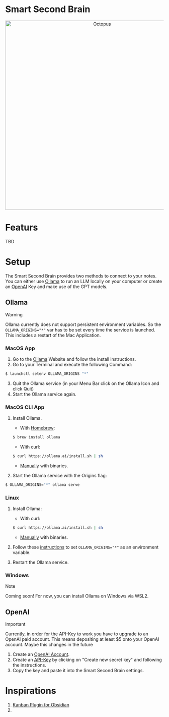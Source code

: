 # Smart Second Brain

<p align="center">

<picture>

<source media="(prefers-color-scheme: dark)" srcset="https://github.com/nicobrauchtgit/obsidian-Smart2Brain/assets/103033288/25639510-a75d-4500-b907-5b416af37353">

<source media="(prefers-color-scheme: light)" srcset="https://github.com/nicobrauchtgit/obsidian-Smart2Brain/assets/103033288/25639510-a75d-4500-b907-5b416af37353">

<img alt="Octopus" src="https://github.com/nicobrauchtgit/obsidian-Smart2Brain/assets/103033288/25639510-a75d-4500-b907-5b416af37353" height="600rem">

</picture>

</p>

# Featurs
TBD

# Setup
The Smart Second Brain provides two methods to connect to your notes. You can either use [Ollama](https://github.com/ollama/ollama) to run an LLM locally on your computer or create an [OpenAI](https://openai.com/) Key and make use of the GPT models.

## Ollama

> [!Warning]
> Ollama currently does not support persistent environment variables. So the `OLLAMA_ORIGINS="*"` var has to be set every time the service is launched.
> This includes a restart of the Mac Application.

### MacOS App

1. Go to the [Ollama](https://ollama.ai/download/) Website and follow the install instructions.
2. Go to your Terminal and execute the following Command:

```zsh
$ launchctl setenv OLLAMA_ORIGINS "*"
```

3. Quit the Ollama service (in your Menu Bar click on the Ollama Icon and click Quit)
4. Start the Ollama service again.

### MacOS CLI App
1. Install Ollama.
    - With [Homebrew](https://brew.sh/):
    
    ```zsh
    $ brew install ollama
    ```
    
    - With curl:
    
    ```zsh
    $ curl https://ollama.ai/install.sh | sh
    ```
    
    - [Manually](https://github.com/ollama/ollama/blob/main/docs/linux.md) with binaries.

2. Start the Ollama service with the Origins flag:

```zsh
$ OLLAMA_ORIGINS="*" ollama serve
```

### Linux

1. Install Ollama:

    - With curl: 
    ```zsh
    $ curl https://ollama.ai/install.sh | sh
    ```

   - [Manually](https://github.com/ollama/ollama/blob/main/docs/linux.md) with binaries.
     
2. Follow these [instructions](https://github.com/ollama/ollama/blob/main/docs/faq.md#setting-environment-variables-on-linux) to set `OLLAMA_ORIGINS="*"` as an environment variable. 

3. Restart the Ollama service.

### Windows

> [!Note]
> Coming soon! For now, you can install Ollama on Windows via WSL2.

## OpenAI

> [!Important]
> Currently, in order for the API-Key to work you have to upgrade to an OpenAI paid account. This means depositing at least $5 onto your OpenAI account. Maybe this changes in the future

1. Create an [OpenAI Account](https://platform.openai.com/login/).
2. Create an [API-Key](https://platform.openai.com/api-keys) by clicking on "Create new secret key" and following the instructions.
3. Copy the key and paste it into the Smart Second Brain settings.

# Inspirations

1. [Kanban Plugin for Obsidian](https://github.com/mgmeyers/obsidian-kanban)
2.
